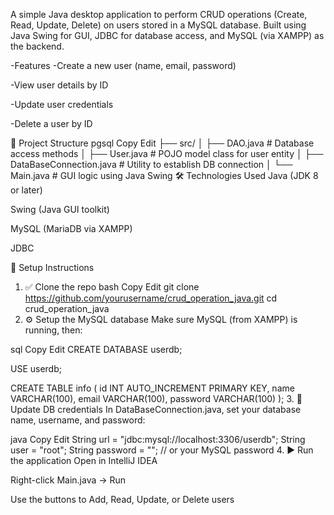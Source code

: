 A simple Java desktop application to perform CRUD operations (Create, Read, Update, Delete) on users stored in a MySQL database. Built using Java Swing for GUI, JDBC for database access, and MySQL (via XAMPP) as the backend.

-Features
  -Create a new user (name, email, password)

  -View user details by ID

  -Update user credentials

  -Delete a user by ID

🧱 Project Structure
pgsql
Copy
Edit
├── src/
│   ├── DAO.java               # Database access methods
│   ├── User.java              # POJO model class for user entity
│   ├── DataBaseConnection.java # Utility to establish DB connection
│   └── Main.java              # GUI logic using Java Swing
🛠️ Technologies Used
Java (JDK 8 or later)

Swing (Java GUI toolkit)

MySQL (MariaDB via XAMPP)

JDBC

🔧 Setup Instructions
1. ✅ Clone the repo
bash
Copy
Edit
git clone https://github.com/yourusername/crud_operation_java.git
cd crud_operation_java
2. ⚙️ Setup the MySQL database
Make sure MySQL (from XAMPP) is running, then:

sql
Copy
Edit
CREATE DATABASE userdb;

USE userdb;

CREATE TABLE info (
  id INT AUTO_INCREMENT PRIMARY KEY,
  name VARCHAR(100),
  email VARCHAR(100),
  password VARCHAR(100)
);
3. 🔌 Update DB credentials
In DataBaseConnection.java, set your database name, username, and password:

java
Copy
Edit
String url = "jdbc:mysql://localhost:3306/userdb";
String user = "root";
String password = ""; // or your MySQL password
4. ▶️ Run the application
Open in IntelliJ IDEA

Right-click Main.java → Run

Use the buttons to Add, Read, Update, or Delete users

